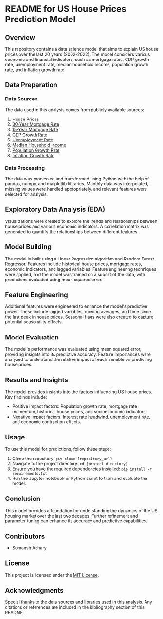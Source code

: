 # README for US House Prices Prediction Model

## Overview

This repository contains a data science model that aims to explain US house prices over the last 20 years (2002-2022). The model considers various economic and financial indicators, such as mortgage rates, GDP growth rate, unemployment rate, median household income, population growth rate, and inflation growth rate.

## Data Preparation

### Data Sources

The data used in this analysis comes from publicly available sources:

1. [House Prices](https://fred.stlouisfed.org/series/CSUSHPISA)
2. [30-Year Mortgage Rate](https://fred.stlouisfed.org/series/MORTGAGE30US)
3. [15-Year Mortgage Rate](https://fred.stlouisfed.org/series/MORTGAGE15US)
4. [GDP Growth Rate](https://fred.stlouisfed.org/series/A191RL1Q225SBEA)
5. [Unemployment Rate](https://fred.stlouisfed.org/series/UNRATE)
6. [Median Household Income](https://fred.stlouisfed.org/series/MEHOINUSA672N)
7. [Population Growth Rate](https://www.macrotrends.net/countries/USA/united-states/population-growth-rate)
8. [Inflation Growth Rate](https://www.macrotrends.net/countries/USA/united-states/inflation-rate-cpi)

### Data Processing

The data was processed and transformed using Python with the help of pandas, numpy, and matplotlib libraries. Monthly data was interpolated, missing values were handled appropriately, and relevant features were selected for analysis.

## Exploratory Data Analysis (EDA)

Visualizations were created to explore the trends and relationships between house prices and various economic indicators. A correlation matrix was generated to quantify the relationships between different features.

## Model Building

The model is built using a Linear Regression algorithm and Random Forest Regressor. Features include historical house prices, mortgage rates, economic indicators, and lagged variables. Feature engineering techniques were applied, and the model was trained on a subset of the data, with predictions evaluated using mean squared error.

## Feature Engineering

Additional features were engineered to enhance the model's predictive power. These include lagged variables, moving averages, and time since the last peak in house prices. Seasonal flags were also created to capture potential seasonality effects.

## Model Evaluation

The model's performance was evaluated using mean squared error, providing insights into its predictive accuracy. Feature importances were analyzed to understand the relative impact of each variable on predicting house prices.

## Results and Insights

The model provides insights into the factors influencing US house prices. Key findings include:

- Positive impact factors: Population growth rate, mortgage rate momentum, historical house prices, and socioeconomic indicators.
- Negative impact factors: Interest rate headwind, unemployment rate, and economic contraction effects.

## Usage

To use this model for predictions, follow these steps:

1. Clone the repository: `git clone [repository_url]`
2. Navigate to the project directory: `cd [project_directory]`
3. Ensure you have the required dependencies installed: `pip install -r requirements.txt`
4. Run the Jupyter notebook or Python script to train and evaluate the model.

## Conclusion

This model provides a foundation for understanding the dynamics of the US housing market over the last two decades. Further refinement and parameter tuning can enhance its accuracy and predictive capabilities.

## Contributors

- Somansh Achary

## License

This project is licensed under the [MIT License](LICENSE).

## Acknowledgments

Special thanks to the data sources and libraries used in this analysis. Any citations or references are included in the bibliography section of this README.
